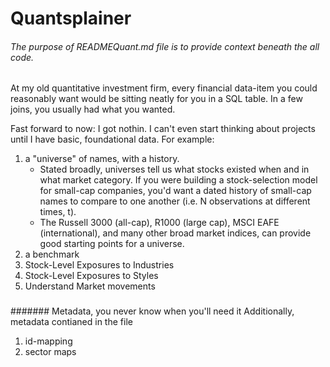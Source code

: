# Quantsplainer
###### The purpose of READMEQuant.md file is to provide context beneath the all code.

At my old quantitative investment firm, every financial data-item you could reasonably want would be sitting neatly for you in a SQL table. 
In a few joins, you usually had what you wanted.

Fast forward to now: I got nothin. I can't even start thinking about projects until I have basic, foundational data. For example:
1. a "universe" of names, with a history. 
   - Stated broadly, universes tell us what stocks existed when and in what market category. If you were building a stock-selection model for small-cap companies, you'd want a dated history of small-cap names to compare to one another (i.e. N observations at different times, t).
   - The Russell 3000 (all-cap), R1000 (large cap), MSCI EAFE (international), and many other broad market indices, can provide good starting points for a universe.
2. a benchmark
3. Stock-Level Exposures to Industries
4. Stock-Level Exposures to Styles
5. Understand Market movements
### 


####### Metadata, you never know when you'll need it
Additionally, metadata contianed in the file
1. id-mapping
2. sector maps 
